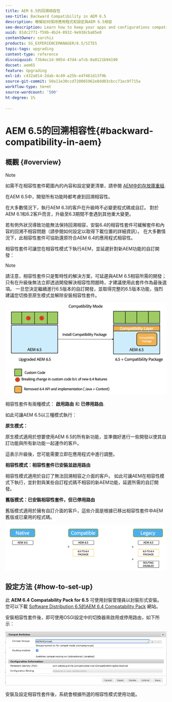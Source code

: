 ```yaml
---
title: AEM 6.5的回溯相容性
seo-title: Backward Compatibility in AEM 6.5
description: 瞭解如何保持應用程式和設定與AEM 6.5相容
seo-description: Learn how to keep your apps and configurations compatible with AEM 6.5
uuid: 81dc2771-f59b-4b24-8932-9e938cba05e0
contentOwner: sarchiz
products: SG_EXPERIENCEMANAGER/6.5/SITES
topic-tags: upgrading
content-type: reference
discoiquuid: f3b4ec1d-9054-47d4-afcb-0a0121b94190
docset: aem65
feature: Upgrading
exl-id: c432a014-2dab-4c49-a25b-e4f461d13f9b
source-git-commit: 50a11e30ccd720065962e8dd03cbcc71ec9f715a
workflow-type: tm+mt
source-wordcount: '500'
ht-degree: 1%

---
```


# AEM 6.5的回溯相容性{#backward-compatibility-in-aem}

## 概觀 {#overview}

>[!NOTE]
>
>如需不在相容性套件範圍內的內容和設定變更清單，請參閱 [AEM中的存放庫重組](/help/sites-deploying/repository-restructuring.md).

在AEM 6.5中，開發所有功能時都考慮到回溯相容性。

在大多數情況下，執行AEM 6.3的客戶在升級時不必變更程式碼或自訂。 對於AEM 6.1和6.2客戶而言，升級至6.3期間不會遇到其他重大變更。

若有例外狀況導致功能無法保持回溯相容，安裝6.4的相容性套件可緩解套件和內容的回溯不相容問題（請參閱如何設定以取得下載位置的詳細資訊）。 在大多數情況下，此相容性套件可協助還原符合AEM 6.4的應用程式相容性。

相容性套件可讓您在相容性模式下執行AEM，並延遲針對新AEM功能的自訂開發：

>[!NOTE]
>
>請注意，相容性套件只是暫時性的解決方案，可延遲與AEM 6.5相容所需的開發；只有在升級後無法立即透過開發解決相容性問題時，才建議使用此套件作為最後選項。 一旦您決定繼續進行6.5版本的自訂開發，並取得完整的6.5版本功能，強烈建議您切換至原生模式並解除安裝相容性套件。

![Sase](assets/sase.png)

相容性套件有兩種模式： **啟用路由** 和 **已停用路由**.

如此可讓AEM 6.5以三種模式執行：

**原生模式：**

原生模式適用於想要使用AEM 6.5的所有新功能，並準備好進行一些開發以使其自訂功能與所有新功能一起運作的客戶。

這表示升級後，您可能需要立即在應用程式中進行調整。

**相容性模式：相容性套件已安裝並啟用路由**

相容性模式適用於自訂了無法回溯相容之介面的客戶。 如此可讓AEM在相容性模式下執行，並針對與某些自訂程式碼不相容的新AEM功能，延遲所需的自訂開發。

**舊版模式：已安裝相容性套件，但已停用路由**

舊版模式適用於擁有自訂介面的客戶，這些介面是根據已移出相容性套件中AEM舊版或已棄用的程式碼。

![sapte](assets/sapte.png)

## 設定方法 {#how-to-set-up}

此 **AEM 6.4 Compatability Pack for 6.5** 可使用封裝管理員以封裝形式安裝。 您可以下載 [Software Distribution 6.5的AEM 6.4 Compatability Pack](https://experience.adobe.com/#/downloads/content/software-distribution/en/aem.html?fulltext=compat*&amp;orderby=%40jcr%3Acontent%2Fjcr%3AlastModified&amp;orderby.sort=desc&amp;layout=list&amp;p.offset=0&amp;p.limit=20&amp;package=%2Fcontent%2Fsoftware-distribution%2Fen%2Fdetails.html%2Fcontent%2Fdam%2Faem%2Fpublic%2Fadobe%2Fpackages%2Fcq650%2Fcompatpack%2Faem-compat-cq65-to-cq64) 網站。

安裝相容性套件後，即可使用OSGI設定中的切換器來啟用或停用路由，如下所示：

![Compat交換器](assets/compat-switches.png)

安裝及設定相容性套件後，系統會根據所選的相容性模式使用功能。
